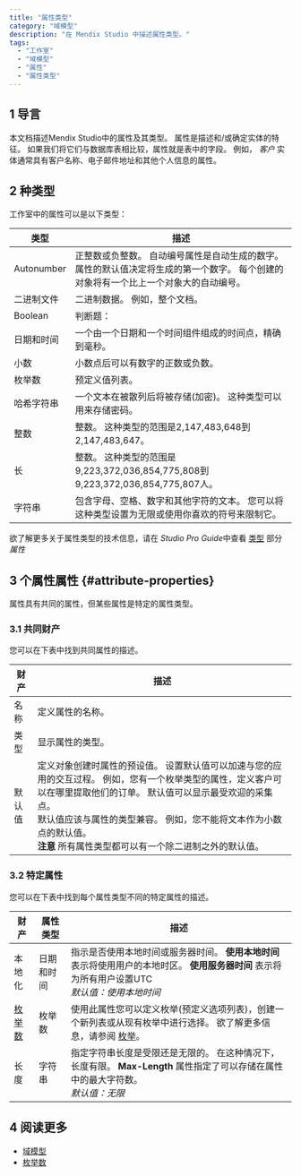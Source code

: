 ```yaml
---
title: "属性类型"
category: "域模型"
description: "在 Mendix Studio 中描述属性类型。"
tags:
  - "工作室"
  - "域模型"
  - "属性"
  - "属性类型"
---
```


## 1 导言

本文档描述Mendix Studio中的属性及其类型。 属性是描述和/或确定实体的特征。 如果我们将它们与数据库表相比较，属性就是表中的字段。 例如， *客户* 实体通常具有客户名称、电子邮件地址和其他个人信息的属性。

## 2 种类型

工作室中的属性可以是以下类型：

| 类型         | 描述                                                                   |
| ---------- | -------------------------------------------------------------------- |
| Autonumber | 正整数或负整数。 自动编号属性是自动生成的数字。 属性的默认值决定将生成的第一个数字。 每个创建的对象将有一个比上一个对象大的自动编号。 |
| 二进制文件      | 二进制数据。 例如，整个文档。                                                      |
| Boolean    | 判断题：                                                                 |
| 日期和时间      | 一个由一个日期和一个时间组件组成的时间点，精确到毫秒。                                          |
| 小数         | 小数点后可以有数字的正数或负数。                                                     |
| 枚举数        | 预定义值列表。                                                              |
| 哈希字符串      | 一个文本在被散列后将被存储(加密)。 这种类型可以用来存储密码。                                     |
| 整数         | 整数。  这种类型的范围是2,147,483,648到2,147,483,647。                            |
| 长          | 整数。  这种类型的范围是9,223,372,036,854,775,808到9,223,372,036,854,775,807人。   |
| 字符串        | 包含字母、空格、数字和其他字符的文本。 您可以将这种类型设置为无限或使用你喜欢的符号来限制它。                      |

欲了解更多关于属性类型的技术信息，请在 *Studio Pro Guide*中查看 [类型](/refguide/attributes#type) 部分 *属性*

## 3 个属性属性 {#attribute-properties}

属性具有共同的属性，但某些属性是特定的属性类型。

### 3.1 共同财产

您可以在下表中找到共同属性的描述。

| 财产  | 描述                                                                                                                                                                               |
| --- | -------------------------------------------------------------------------------------------------------------------------------------------------------------------------------- |
| 名称  | 定义属性的名称。                                                                                                                                                                         |
| 类型  | 显示属性的类型。                                                                                                                                                                         |
| 默认值 | 定义对象创建时属性的预设值。 设置默认值可以加速与您的应用的交互过程。 例如，您有一个枚举类型的属性，定义客户可以在哪里提取他们的订单。 默认值可以显示最受欢迎的采集点。 <br />默认值应该与属性的类型兼容。 例如，您不能将文本作为小数点的默认值。  <br />**注意** 所有属性类型都可以有一个除二进制之外的默认值。 |

### 3.2 特定属性

您可以在下表中找到每个属性类型不同的特定属性的描述。

| 财产                               | 属性类型  | 描述                                                                                            |
| -------------------------------- | ----- | --------------------------------------------------------------------------------------------- |
| 本地化                              | 日期和时间 | 指示是否使用本地时间或服务器时间。 **使用本地时间** 表示将使用用户的本地时区。 **使用服务器时间** 表示将为所有用户设置UTC <br />*默认值：使用本地时间* |
| [枚举数](domain-models-enumeration) | 枚举数   | 使用此属性您可以定义枚举(预定义选项列表)，创建一个新列表或从现有枚举中进行选择。 欲了解更多信息，请参阅 [枚举](domain-models-enumeration)。        |
| 长度                               | 字符串   | 指定字符串长度是受限还是无限的。 在这种情况下，长度有限。 **Max-Length** 属性指定了可以存储在属性中的最大字符数。 <br />*默认值：无限*        |

## 4 阅读更多

* [域模型](域名模型)
* [枚举数](domain-models-enumeration)
